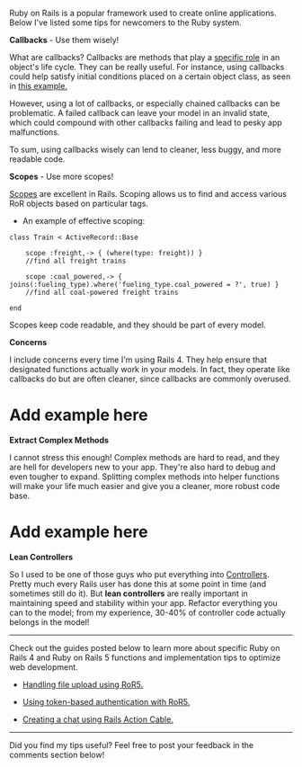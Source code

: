Ruby on Rails is a popular framework used to create online applications. Below I've listed some tips for newcomers to the Ruby system. 

**Callbacks** - Use them wisely! 

What are callbacks? Callbacks are methods that play a [specific role](http://guides.rubyonrails.org/active_record_callbacks.html) in an object's life cycle. They can be really useful. For instance, using callbacks could help satisfy initial conditions placed on a certain object class, as seen in [this example.](https://www.bignerdranch.com/blog/the-only-acceptable-use-for-callbacks-in-rails-ever/)

However, using a lot of callbacks, or especially chained callbacks can be problematic. A failed callback can leave your model in an invalid state, which could compound with other callbacks failing and lead to pesky app malfunctions. 

To sum, using callbacks wisely can lend to cleaner, less buggy, and more readable code.

**Scopes** - Use more scopes!

[Scopes](http://api.rubyonrails.org/classes/ActiveRecord/Scoping/Named/ClassMethods.html) are excellent in Rails. Scoping allows us to find and access various RoR objects based on particular tags. 
- An example of effective scoping:

```Rails
class Train < ActiveRecord::Base

    scope :freight,-> { (where(type: freight)) } 
    //find all freight trains
    
    scope :coal_powered,-> { joins(:fueling_type).where('fueling_type.coal_powered = ?', true) } 
    //find all coal-powered freight trains

end 
```

Scopes keep code readable, and they should be part of every model. 

**Concerns** 

I include concerns every time I'm using Rails 4. They help ensure that designated functions actually work in your models. In fact, they operate like callbacks do but are often cleaner, since callbacks are commonly overused.

# Add example here 

**Extract Complex Methods**

I cannot stress this enough! Complex methods are hard to read, and they are hell for developers new to your app. They're also hard to debug and even tougher to expand. Splitting complex methods into helper functions will make your life much easier and give you a cleaner, more robust code base. 

# Add example here


**Lean Controllers** 

So I used to be one of those guys who put everything into [Controllers](http://www.tutorialspoint.com/ruby-on-rails/rails-controllers.htm). Pretty much every Rails user has done this at some point in time (and sometimes still do it). But **lean controllers** are really important in maintaining speed and stability within your app. Refactor everything you can to the model; from my experience, 30-40% of controller code actually belongs in the model!

____________________________

Check out the guides posted below to learn more about specific Ruby on Rails 4 and Ruby on Rails 5 functions and implementation tips to optimize web development.

- [Handling file upload using RoR5.](http://tutorials.pluralsight.com/ruby-ruby-on-rails/handling-file-upload-using-ruby-on-rails-5-api)

- [Using token-based authentication with RoR5.](http://tutorials.pluralsight.com/ruby-ruby-on-rails/token-based-authentication-with-ruby-on-rails-5-api)

- [Creating a chat using Rails Action Cable.](http://tutorials.pluralsight.com/ruby-ruby-on-rails/creating-a-chat-using-rails-action-cable)

_______

Did you find my tips useful? Feel free to post your feedback in the comments section below!